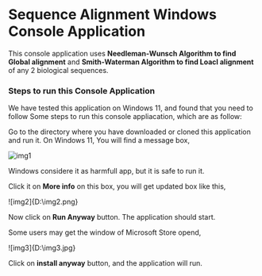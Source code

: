 
# Sequence Alignment Windows Console Application

This console application uses **Needleman-Wunsch Algorithm to find Global alignment** and **Smith-Waterman Algorithm to find Loacl alignment** of any 2 biological sequences.

### Steps to run this Console Application

We have tested this application on Windows 11, and found that you need to follow Some steps to run this console appliacation, which are as follow:

Go to the directory where you have downloaded or cloned this application and run it.
On Windows 11, You will find a message box,

![img1](https://images.pexels.com/photos/674010/pexels-photo-674010.jpeg?auto=compress&cs=tinysrgb&dpr=1&w=500)

Windows considere it as harmfull app, but it is safe to run it.

Click it on **More info** on this box, you will get updated box like this,

![img2]{D:\img2.png}

Now click on **Run Anyway** button. The application should start.

Some users may get the window of Microsoft Store opend, 

![img3]{D:\img3.jpg}

Click on **install anyway** button, and the application will run.
